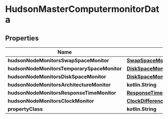 
# HudsonMasterComputermonitorData

## Properties
Name | Type | Description | Notes
------------ | ------------- | ------------- | -------------
**hudsonNodeMonitorsSwapSpaceMonitor** | [**SwapSpaceMonitorMemoryUsage2**](SwapSpaceMonitorMemoryUsage2.md) |  |  [optional]
**hudsonNodeMonitorsTemporarySpaceMonitor** | [**DiskSpaceMonitorDescriptorDiskSpace**](DiskSpaceMonitorDescriptorDiskSpace.md) |  |  [optional]
**hudsonNodeMonitorsDiskSpaceMonitor** | [**DiskSpaceMonitorDescriptorDiskSpace**](DiskSpaceMonitorDescriptorDiskSpace.md) |  |  [optional]
**hudsonNodeMonitorsArchitectureMonitor** | **kotlin.String** |  |  [optional]
**hudsonNodeMonitorsResponseTimeMonitor** | [**ResponseTimeMonitorData**](ResponseTimeMonitorData.md) |  |  [optional]
**hudsonNodeMonitorsClockMonitor** | [**ClockDifference**](ClockDifference.md) |  |  [optional]
**propertyClass** | **kotlin.String** |  |  [optional]



